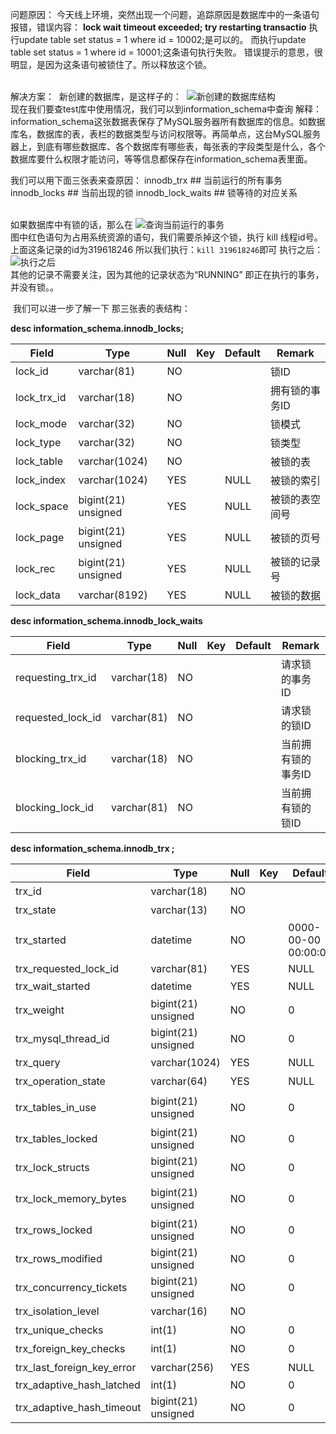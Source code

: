 问题原因：
    今天线上环境，突然出现一个问题，追踪原因是数据库中的一条语句报错，错误内容：
**lock wait timeout exceeded; try restarting transactio**
    执行update table set status = 1 where id = 10002;是可以的。
    而执行update table set status = 1 where id = 10001;这条语句执行失败。
    错误提示的意思，很明显，是因为这条语句被锁住了。所以释放这个锁。

​    
解决方案：
​    新创建的数据库，是这样子的：
​    ![新创建的数据库结构](https://img-blog.csdn.net/20170525164526739?watermark/2/text/aHR0cDovL2Jsb2cuY3Nkbi5uZXQvemM0NzQyMzU5MTg=/font/5a6L5L2T/fontsize/400/fill/I0JBQkFCMA==/dissolve/70/gravity/SouthEast)
​    
​    现在我们要查test库中使用情况，我们可以到information_schema中查询
​    解释：information_schema这张数据表保存了MySQL服务器所有数据库的信息。如数据库名，数据库的表，表栏的数据类型与访问权限等。再简单点，这台MySQL服务器上，到底有哪些数据库、各个数据库有哪些表，每张表的字段类型是什么，各个数据库要什么权限才能访问，等等信息都保存在information_schema表里面。

我们可以用下面三张表来查原因：
    innodb_trx ## 当前运行的所有事务
    innodb_locks ## 当前出现的锁
    innodb_lock_waits ## 锁等待的对应关系

​    
如果数据库中有锁的话，那么在
![查询当前运行的事务](https://img-blog.csdn.net/20170525165345478?watermark/2/text/aHR0cDovL2Jsb2cuY3Nkbi5uZXQvemM0NzQyMzU5MTg=/font/5a6L5L2T/fontsize/400/fill/I0JBQkFCMA==/dissolve/70/gravity/SouthEast)
​    
​    图中红色语句为占用系统资源的语句，我们需要杀掉这个锁，执行 kill 线程id号。上面这条记录的id为319618246
所以我们执行：`kill 319618246`即可
执行之后：
![执行之后](https://img-blog.csdn.net/20170525165705123?watermark/2/text/aHR0cDovL2Jsb2cuY3Nkbi5uZXQvemM0NzQyMzU5MTg=/font/5a6L5L2T/fontsize/400/fill/I0JBQkFCMA==/dissolve/70/gravity/SouthEast)
​    
其他的记录不需要关注，因为其他的记录状态为“RUNNING” 即正在执行的事务，并没有锁。。

​    我们可以进一步了解一下 那三张表的表结构：

**desc information_schema.innodb_locks;**

| Field       | Type                | Null | Key  | Default | Remark         |
| ----------- | ------------------- | ---- | ---- | ------- | -------------- |
| lock_id     | varchar(81)         | NO   |      |         | 锁ID           |
| lock_trx_id | varchar(18)         | NO   |      |         | 拥有锁的事务ID |
| lock_mode   | varchar(32)         | NO   |      |         | 锁模式         |
| lock_type   | varchar(32)         | NO   |      |         | 锁类型         |
| lock_table  | varchar(1024)       | NO   |      |         | 被锁的表       |
| lock_index  | varchar(1024)       | YES  |      | NULL    | 被锁的索引     |
| lock_space  | bigint(21) unsigned | YES  |      | NULL    | 被锁的表空间号 |
| lock_page   | bigint(21) unsigned | YES  |      | NULL    | 被锁的页号     |
| lock_rec    | bigint(21) unsigned | YES  |      | NULL    | 被锁的记录号   |
| lock_data   | varchar(8192)       | YES  |      | NULL    | 被锁的数据     |

**desc information_schema.innodb_lock_waits**

| Field             | Type        | Null | Key  | Default | Remark             |
| ----------------- | ----------- | ---- | ---- | ------- | ------------------ |
| requesting_trx_id | varchar(18) | NO   |      |         | 请求锁的事务ID     |
| requested_lock_id | varchar(81) | NO   |      |         | 请求锁的锁ID       |
| blocking_trx_id   | varchar(18) | NO   |      |         | 当前拥有锁的事务ID |
| blocking_lock_id  | varchar(81) | NO   |      |         | 当前拥有锁的锁ID   |

**desc information_schema.innodb_trx ;**

| Field                      | Type                | Null | Key  | Default             | Extra | Remark                  |
| -------------------------- | ------------------- | ---- | ---- | ------------------- | ----- | ----------------------- |
| trx_id                     | varchar(18)         | NO   |      |                     |       | 事务ID                  |
| trx_state                  | varchar(13)         | NO   |      |                     |       | 事务状态：              |
| trx_started                | datetime            | NO   |      | 0000-00-00 00:00:00 |       | 事务开始时间；          |
| trx_requested_lock_id      | varchar(81)         | YES  |      | NULL                |       | innodb_locks.lock_id    |
| trx_wait_started           | datetime            | YES  |      | NULL                |       | 事务开始等待的时间      |
| trx_weight                 | bigint(21) unsigned | NO   |      | 0                   |       | #                       |
| trx_mysql_thread_id        | bigint(21) unsigned | NO   |      | 0                   |       | 事务线程ID              |
| trx_query                  | varchar(1024)       | YES  |      | NULL                |       | 具体SQL语句             |
| trx_operation_state        | varchar(64)         | YES  |      | NULL                |       | 事务当前操作状态        |
| trx_tables_in_use          | bigint(21) unsigned | NO   |      | 0                   |       | 事务中有多少个表被使用  |
| trx_tables_locked          | bigint(21) unsigned | NO   |      | 0                   |       | 事务拥有多少个锁        |
| trx_lock_structs           | bigint(21) unsigned | NO   |      | 0                   |       | #                       |
| trx_lock_memory_bytes      | bigint(21) unsigned | NO   |      | 0                   |       | 事务锁住的内存大小（B） |
| trx_rows_locked            | bigint(21) unsigned | NO   |      | 0                   |       | 事务锁住的行数          |
| trx_rows_modified          | bigint(21) unsigned | NO   |      | 0                   |       | 事务更改的行数          |
| trx_concurrency_tickets    | bigint(21) unsigned | NO   |      | 0                   |       | 事务并发票数            |
| trx_isolation_level        | varchar(16)         | NO   |      |                     |       | 事务隔离级别            |
| trx_unique_checks          | int(1)              | NO   |      | 0                   |       | 是否唯一性检查          |
| trx_foreign_key_checks     | int(1)              | NO   |      | 0                   |       | 是否外键检查            |
| trx_last_foreign_key_error | varchar(256)        | YES  |      | NULL                |       | 最后的外键错误          |
| trx_adaptive_hash_latched  | int(1)              | NO   |      | 0                   |       | #                       |
| trx_adaptive_hash_timeout  | bigint(21) unsigned | NO   |      | 0                   |       | #                       |